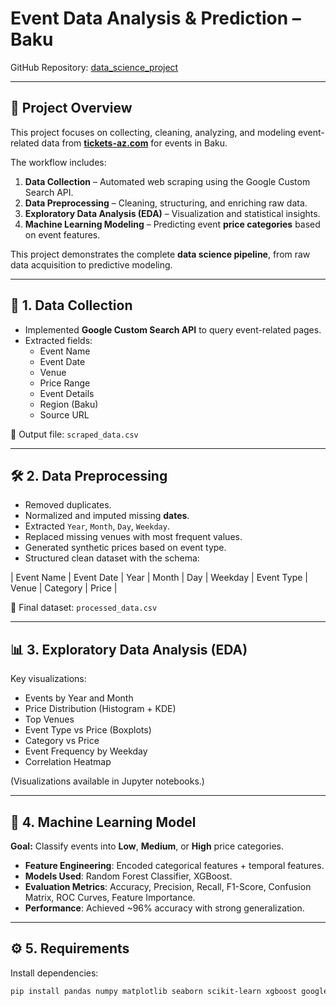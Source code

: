 # Event Data Analysis & Prediction – Baku  

GitHub Repository: [data_science_project](https://github.com/RamilZohrabli/data_science_project)  

---

## 📌 Project Overview  

This project focuses on collecting, cleaning, analyzing, and modeling event-related data from **[tickets-az.com](https://tickets-az.com)** for events in Baku.  

The workflow includes:  
1. **Data Collection** – Automated web scraping using the Google Custom Search API.  
2. **Data Preprocessing** – Cleaning, structuring, and enriching raw data.  
3. **Exploratory Data Analysis (EDA)** – Visualization and statistical insights.  
4. **Machine Learning Modeling** – Predicting event **price categories** based on event features.  

This project demonstrates the complete **data science pipeline**, from raw data acquisition to predictive modeling.  

---

## 📂 1. Data Collection  

- Implemented **Google Custom Search API** to query event-related pages.  
- Extracted fields:  
  - Event Name  
  - Event Date  
  - Venue  
  - Price Range  
  - Event Details  
  - Region (Baku)  
  - Source URL  

📄 Output file: `scraped_data.csv`  

---

## 🛠 2. Data Preprocessing  

- Removed duplicates.  
- Normalized and imputed missing **dates**.  
- Extracted `Year`, `Month`, `Day`, `Weekday`.  
- Replaced missing venues with most frequent values.  
- Generated synthetic prices based on event type.  
- Structured clean dataset with the schema:  

| Event Name | Event Date | Year | Month | Day | Weekday | Event Type | Venue | Category | Price |  

📄 Final dataset: `processed_data.csv`  

---

## 📊 3. Exploratory Data Analysis (EDA)  

Key visualizations:  
- Events by Year and Month  
- Price Distribution (Histogram + KDE)  
- Top Venues  
- Event Type vs Price (Boxplots)  
- Category vs Price  
- Event Frequency by Weekday  
- Correlation Heatmap  

(Visualizations available in Jupyter notebooks.)  

---

## 🤖 4. Machine Learning Model  

**Goal:** Classify events into **Low**, **Medium**, or **High** price categories.  

- **Feature Engineering**: Encoded categorical features + temporal features.  
- **Models Used**: Random Forest Classifier, XGBoost.  
- **Evaluation Metrics**: Accuracy, Precision, Recall, F1-Score, Confusion Matrix, ROC Curves, Feature Importance.  
- **Performance**: Achieved ~96% accuracy with strong generalization.  

---

## ⚙️ 5. Requirements  

Install dependencies:  

```bash
pip install pandas numpy matplotlib seaborn scikit-learn xgboost google-api-python-client
